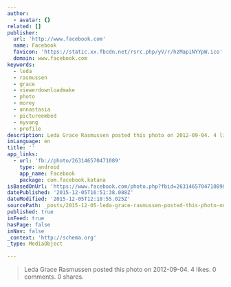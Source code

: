 ```yaml
---
author:
  - avatar: {}
related: []
publisher:
  url: 'http://www.facebook.com'
  name: Facebook
  favicon: 'https://static.xx.fbcdn.net/rsrc.php/yV/r/hzMapiNYYpW.ico'
  domain: www.facebook.com
keywords:
  - leda
  - rasmussen
  - grace
  - viewerdownloadmake
  - photo
  - morey
  - annastasia
  - pictureembed
  - nyvang
  - profile
description: Leda Grace Rasmussen posted this photo on 2012-09-04. 4 likes. 0 comments. 0 shares.
inLanguage: en
title: ''
app_links:
  - url: 'fb://photo/263146570471089'
    type: android
    app_name: Facebook
    package: com.facebook.katana
isBasedOnUrl: 'https://www.facebook.com/photo.php?fbid=263146570471089&set=t.100003272439700&type=3&src=https%3A%2F%2Fscontent-arn2-1.xx.fbcdn.net%2Fhphotos-xfa1%2Fv%2Ft1.0-9%2F293071_263146570471089_457166319_n.jpg%3Foh%3Ddca8f14a8a4e0d421c33cc72584c91fa%26oe%3D56D4F80C&size=640%2C480'
datePublished: '2015-12-05T16:51:38.088Z'
dateModified: '2015-12-05T12:18:55.025Z'
sourcePath: _posts/2015-12-05-leda-grace-rasmussen-posted-this-photo-on-2012-09-04-4-like.md
published: true
inFeed: true
hasPage: false
inNav: false
_context: 'http://schema.org'
_type: MediaObject

---
```

> Leda Grace Rasmussen posted this photo on 2012-09-04&period; 4 likes&period; 0 comments&period; 0 shares&period;